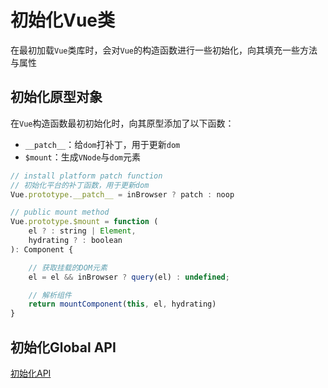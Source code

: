 # 初始化Vue类

在最初加载`Vue`类库时，会对`Vue`的构造函数进行一些初始化，向其填充一些方法与属性

## 初始化原型对象

在`Vue`构造函数最初初始化时，向其原型添加了以下函数：

- `__patch__`：给`dom`打补丁，用于更新`dom`
- `$mount`：生成`VNode`与`dom`元素

```js
// install platform patch function
// 初始化平台的补丁函数，用于更新dom
Vue.prototype.__patch__ = inBrowser ? patch : noop

// public mount method
Vue.prototype.$mount = function (
    el ? : string | Element,
    hydrating ? : boolean
): Component {

    // 获取挂载的DOM元素
    el = el && inBrowser ? query(el) : undefined;

    // 解析组件
    return mountComponent(this, el, hydrating)
}
```

## 初始化Global API

[初始化API](./初始化API/README.MD)
